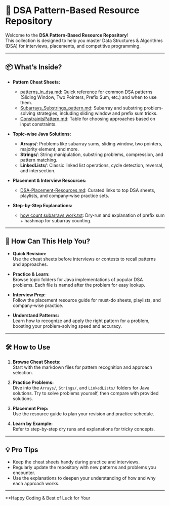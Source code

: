 # 🚀 DSA Pattern-Based Resource Repository

Welcome to the **DSA Pattern-Based Resource Repository**!  
This collection is designed to help you master Data Structures & Algorithms (DSA) for interviews, placements, and competitive programming.

---

## 📦 What’s Inside?

- **Pattern Cheat Sheets:**  
  - [patterns_in_dsa.md](patterns_in_dsa.md): Quick reference for common DSA patterns (Sliding Window, Two Pointers, Prefix Sum, etc.) and when to use them.
  - [Subarrays_Substrings_pattern.md](Subarrays_Substrings_pattern.md): Subarray and substring problem-solving strategies, including sliding window and prefix sum tricks.
  - [ConstraintsPattern.md](ConstraintsPattern.md): Table for choosing approaches based on input constraints.

- **Topic-wise Java Solutions:**  
  - **Arrays/**: Problems like subarray sums, sliding window, two pointers, majority element, and more.
  - **Strings/**: String manipulation, substring problems, compression, and pattern matching.
  - **LinkedLists/**: Classic linked list operations, cycle detection, reversal, and intersection.

- **Placement & Interview Resources:**  
  - [DSA-Placement-Resources.md](DSA-Placement-Resources.md): Curated links to top DSA sheets, playlists, and company-wise practice sets.

- **Step-by-Step Explanations:**  
  - [how count subarrays work.txt](how%20count%20subarrays%20work.txt): Dry-run and explanation of prefix sum + hashmap for subarray counting.

---

## 🎯 How Can This Help You?

- **Quick Revision:**  
  Use the cheat sheets before interviews or contests to recall patterns and approaches.

- **Practice & Learn:**  
  Browse topic folders for Java implementations of popular DSA problems. Each file is named after the problem for easy lookup.

- **Interview Prep:**  
  Follow the placement resource guide for must-do sheets, playlists, and company-wise practice.

- **Understand Patterns:**  
  Learn how to recognize and apply the right pattern for a problem, boosting your problem-solving speed and accuracy.

---

## 🛠️ How to Use

1. **Browse Cheat Sheets:**  
   Start with the markdown files for pattern recognition and approach selection.

2. **Practice Problems:**  
   Dive into the `Arrays/`, `Strings/`, and `LinkedLists/` folders for Java solutions. Try to solve problems yourself, then compare with provided solutions.

3. **Placement Prep:**  
   Use the resource guide to plan your revision and practice schedule.

4. **Learn by Example:**  
   Refer to step-by-step dry runs and explanations for tricky concepts.

---

## 💡 Pro Tips

- Keep the cheat sheets handy during practice and interviews.
- Regularly update the repository with new patterns and problems you encounter.
- Use the explanations to deepen your understanding of how and why each approach works.

---

**Happy Coding & Best of Luck for Your